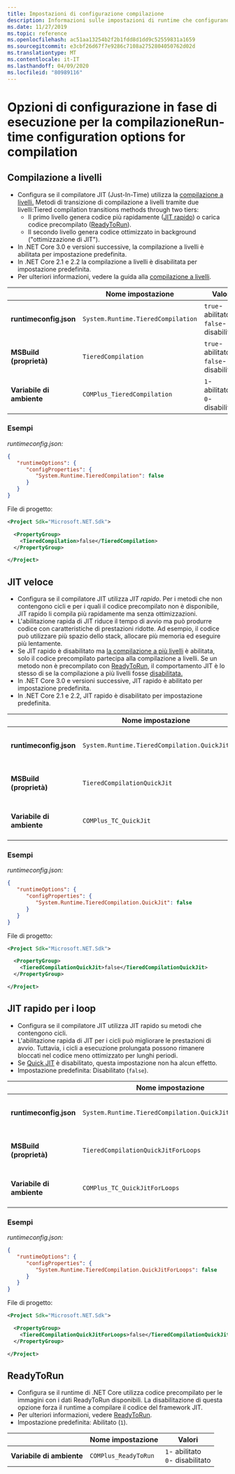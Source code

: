```yaml
---
title: Impostazioni di configurazione compilazione
description: Informazioni sulle impostazioni di runtime che configurano il funzionamento del compilatore JIT per le app .NET Core.Learn about run-time settings that configure how the JIT compiler works for .NET Core apps.
ms.date: 11/27/2019
ms.topic: reference
ms.openlocfilehash: ac51aa13254b2f2b1fdd8d1dd9c52559831a1659
ms.sourcegitcommit: e3cbf26d67f7e9286c7108a2752804050762d02d
ms.translationtype: MT
ms.contentlocale: it-IT
ms.lasthandoff: 04/09/2020
ms.locfileid: "80989116"
---
```

# <a name="run-time-configuration-options-for-compilation"></a>Opzioni di configurazione in fase di esecuzione per la compilazioneRun-time configuration options for compilation

## <a name="tiered-compilation"></a>Compilazione a livelli

- Configura se il compilatore JIT (Just-In-Time) utilizza la [compilazione a livelli.](../whats-new/dotnet-core-3-0.md#tiered-compilation) Metodi di transizione di compilazione a livelli tramite due livelli:Tiered compilation transitions methods through two tiers:
  - Il primo livello genera codice più rapidamente ([JIT rapido](#quick-jit)) o carica codice precompilato ([ReadyToRun](#readytorun)).
  - Il secondo livello genera codice ottimizzato in background ("ottimizzazione di JIT").
- In .NET Core 3.0 e versioni successive, la compilazione a livelli è abilitata per impostazione predefinita.
- In .NET Core 2.1 e 2.2 la compilazione a livelli è disabilitata per impostazione predefinita.
- Per ulteriori informazioni, vedere la guida alla [compilazione a livelli](https://github.com/dotnet/runtime/blob/master/docs/design/features/tiered-compilation.md).

| | Nome impostazione | Valori |
| - | - | - |
| **runtimeconfig.json** | `System.Runtime.TieredCompilation` | `true`- abilitato<br/>`false`- disabilitato |
| **MSBuild (proprietà)** | `TieredCompilation` | `true`- abilitato<br/>`false`- disabilitato |
| **Variabile di ambiente** | `COMPlus_TieredCompilation` | `1`- abilitato<br/>`0`- disabilitato |

### <a name="examples"></a>Esempi

*runtimeconfig.json:*

```json
{
   "runtimeOptions": {
      "configProperties": {
         "System.Runtime.TieredCompilation": false
      }
   }
}
```

File di progetto:

```xml
<Project Sdk="Microsoft.NET.Sdk">

  <PropertyGroup>
    <TieredCompilation>false</TieredCompilation>
  </PropertyGroup>

</Project>
```

## <a name="quick-jit"></a>JIT veloce

- Configura se il compilatore JIT utilizza *JIT rapido*. Per i metodi che non contengono cicli e per i quali il codice precompilato non è disponibile, JIT rapido li compila più rapidamente ma senza ottimizzazioni.
- L'abilitazione rapida di JIT riduce il tempo di avvio ma può produrre codice con caratteristiche di prestazioni ridotte. Ad esempio, il codice può utilizzare più spazio dello stack, allocare più memoria ed eseguire più lentamente.
- Se JIT rapido è disabilitato ma [la compilazione a più livelli](#tiered-compilation) è abilitata, solo il codice precompilato partecipa alla compilazione a livelli. Se un metodo non è precompilato con [ReadyToRun](#readytorun), il comportamento JIT è lo stesso di se la compilazione a più livelli fosse [disabilitata.](#tiered-compilation)
- In .NET Core 3.0 e versioni successive, JIT rapido è abilitato per impostazione predefinita.
- In .NET Core 2.1 e 2.2, JIT rapido è disabilitato per impostazione predefinita.

| | Nome impostazione | Valori |
| - | - | - |
| **runtimeconfig.json** | `System.Runtime.TieredCompilation.QuickJit` | `true`- abilitato<br/>`false`- disabilitato |
| **MSBuild (proprietà)** | `TieredCompilationQuickJit` | `true`- abilitato<br/>`false`- disabilitato |
| **Variabile di ambiente** | `COMPlus_TC_QuickJit` | `1`- abilitato<br/>`0`- disabilitato |

### <a name="examples"></a>Esempi

*runtimeconfig.json:*

```json
{
   "runtimeOptions": {
      "configProperties": {
         "System.Runtime.TieredCompilation.QuickJit": false
      }
   }
}
```

File di progetto:

```xml
<Project Sdk="Microsoft.NET.Sdk">

  <PropertyGroup>
    <TieredCompilationQuickJit>false</TieredCompilationQuickJit>
  </PropertyGroup>

</Project>
```

## <a name="quick-jit-for-loops"></a>JIT rapido per i loop

- Configura se il compilatore JIT utilizza JIT rapido su metodi che contengono cicli.
- L'abilitazione rapida di JIT per i cicli può migliorare le prestazioni di avvio. Tuttavia, i cicli a esecuzione prolungata possono rimanere bloccati nel codice meno ottimizzato per lunghi periodi.
- Se [Quick JIT](#quick-jit) è disabilitato, questa impostazione non ha alcun effetto.
- Impostazione predefinita: Disabilitato (`false`).

| | Nome impostazione | Valori |
| - | - | - |
| **runtimeconfig.json** | `System.Runtime.TieredCompilation.QuickJitForLoops` | `false`- disabilitato<br/>`true`- abilitato |
| **MSBuild (proprietà)** | `TieredCompilationQuickJitForLoops` | `false`- disabilitato<br/>`true`- abilitato |
| **Variabile di ambiente** | `COMPlus_TC_QuickJitForLoops` | `0`- disabilitato<br/>`1`- abilitato |

### <a name="examples"></a>Esempi

*runtimeconfig.json:*

```json
{
   "runtimeOptions": {
      "configProperties": {
         "System.Runtime.TieredCompilation.QuickJitForLoops": false
      }
   }
}
```

File di progetto:

```xml
<Project Sdk="Microsoft.NET.Sdk">

  <PropertyGroup>
    <TieredCompilationQuickJitForLoops>false</TieredCompilationQuickJitForLoops>
  </PropertyGroup>

</Project>
```

## <a name="readytorun"></a>ReadyToRun

- Configura se il runtime di .NET Core utilizza codice precompilato per le immagini con i dati ReadyToRun disponibili. La disabilitazione di questa opzione forza il runtime a compilare il codice del framework JIT.
- Per ulteriori informazioni, vedere [ReadyToRun](../whats-new/dotnet-core-3-0.md#readytorun-images).
- Impostazione predefinita: Abilitato (`1`).

| | Nome impostazione | Valori |
| - | - | - |
| **Variabile di ambiente** | `COMPlus_ReadyToRun` | `1`- abilitato<br/>`0`- disabilitato |
